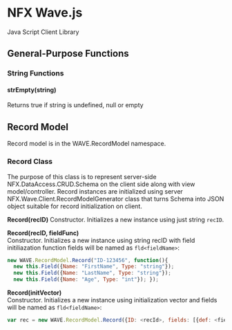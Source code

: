 # NFX Wave.js
Java Script Client Library

## General-Purpose Functions
### String Functions
#### strEmpty(string)
Returns true if string is undefined, null or empty

## Record Model
Record model is in the WAVE.RecordModel namespace.
 
### Record Class
The purpose of this class is to represent server-side NFX.DataAccess.CRUD.Schema on the client side along with view model/controller.
Record instances are initialized using server NFX.Wave.Client.RecordModelGenerator class that turns Schema into JSON object suitable for record initialization on client.

**Record(recID)**
Constructor. Initializes a new instance using just string `recID`.


**Record(recID, fieldFunc)**  
Constructor. Initializes a new instance using string recID with field initiliazation function fields will be named as `fld<fieldName>`:  
```javascript
new WAVE.RecordModel.Record("ID-123456", function(){  
  new this.Field({Name: "FirstName", Type: "string"});    
  new this.Field({Name: "LastName", Type: "string"});
  new this.Field({Name: "Age", Type: "int"}); });
```


**Record(initVector)**  
Constructor. Initializes a new instance using initialization vector and fields will be named as `fld<fieldName>`:  
```js
var rec = new WAVE.RecordModel.Record({ID: <recId>, fields: [{def: <fieldDef1>, val: <value1>}...]});
```




